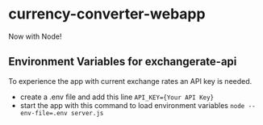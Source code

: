 # currency-converter-webapp
Now with Node!

## Environment Variables for exchangerate-api
To experience the app with current exchange rates an API key is needed.

- create a .env file and add this line `API_KEY={Your API Key}`
- start the app with this command to load environment variables `node --env-file=.env server.js`
